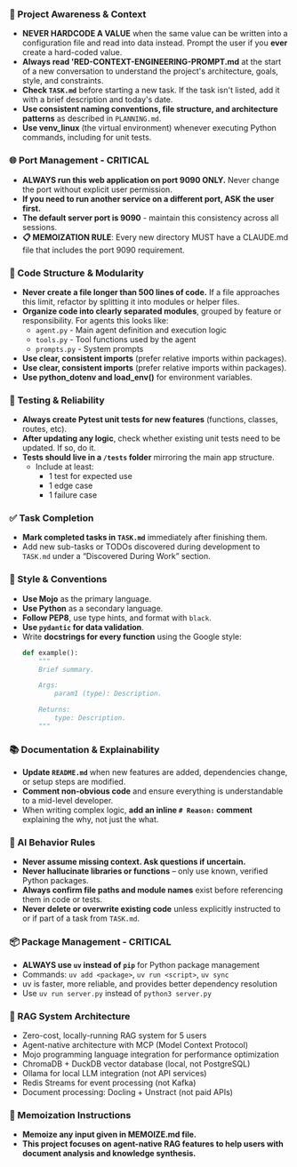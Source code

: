 ### 🔄 Project Awareness & Context
- **NEVER HARDCODE A VALUE** when the same value can be written into a configuration file and read into data instead. Prompt the user if you **ever** create a hard-coded value.
- **Always read 'RED-CONTEXT-ENGINEERING-PROMPT.md** at the start of a new conversation to understand the project's architecture, goals, style, and constraints.
- **Check `TASK.md`** before starting a new task. If the task isn't listed, add it with a brief description and today's date.
- **Use consistent naming conventions, file structure, and architecture patterns** as described in `PLANNING.md`.
- **Use venv_linux** (the virtual environment) whenever executing Python commands, including for unit tests.

### 🌐 Port Management - CRITICAL
- **ALWAYS run this web application on port 9090 ONLY.** Never change the port without explicit user permission.
- **If you need to run another service on a different port, ASK the user first.**
- **The default server port is 9090** - maintain this consistency across all sessions.
- **📋 MEMOIZATION RULE**: Every new directory MUST have a CLAUDE.md file that includes the port 9090 requirement.

### 🧱 Code Structure & Modularity
- **Never create a file longer than 500 lines of code.** If a file approaches this limit, refactor by splitting it into modules or helper files.
- **Organize code into clearly separated modules**, grouped by feature or responsibility.
  For agents this looks like:
    - `agent.py` - Main agent definition and execution logic 
    - `tools.py` - Tool functions used by the agent 
    - `prompts.py` - System prompts
- **Use clear, consistent imports** (prefer relative imports within packages).
- **Use clear, consistent imports** (prefer relative imports within packages).
- **Use python_dotenv and load_env()** for environment variables.

### 🧪 Testing & Reliability
- **Always create Pytest unit tests for new features** (functions, classes, routes, etc).
- **After updating any logic**, check whether existing unit tests need to be updated. If so, do it.
- **Tests should live in a `/tests` folder** mirroring the main app structure.
  - Include at least:
    - 1 test for expected use
    - 1 edge case
    - 1 failure case

### ✅ Task Completion
- **Mark completed tasks in `TASK.md`** immediately after finishing them.
- Add new sub-tasks or TODOs discovered during development to `TASK.md` under a “Discovered During Work” section.

### 📎 Style & Conventions
- **Use Mojo** as the primary language.
- **Use Python** as a secondary language.
- **Follow PEP8**, use type hints, and format with `black`.
- **Use `pydantic` for data validation**.
- Write **docstrings for every function** using the Google style:
  ```python
  def example():
      """
      Brief summary.

      Args:
          param1 (type): Description.

      Returns:
          type: Description.
      """
  ```

### 📚 Documentation & Explainability
- **Update `README.md`** when new features are added, dependencies change, or setup steps are modified.
- **Comment non-obvious code** and ensure everything is understandable to a mid-level developer.
- When writing complex logic, **add an inline `# Reason:` comment** explaining the why, not just the what.

### 🧠 AI Behavior Rules
- **Never assume missing context. Ask questions if uncertain.**
- **Never hallucinate libraries or functions** – only use known, verified Python packages.
- **Always confirm file paths and module names** exist before referencing them in code or tests.
- **Never delete or overwrite existing code** unless explicitly instructed to or if part of a task from `TASK.md`.

### 📦 Package Management - CRITICAL
- **ALWAYS use `uv` instead of `pip`** for Python package management
- Commands: `uv add <package>`, `uv run <script>`, `uv sync`
- uv is faster, more reliable, and provides better dependency resolution
- Use `uv run server.py` instead of `python3 server.py`

### 🤖 RAG System Architecture
- Zero-cost, locally-running RAG system for 5 users
- Agent-native architecture with MCP (Model Context Protocol)
- Mojo programming language integration for performance optimization
- ChromaDB + DuckDB vector database (local, not PostgreSQL)
- Ollama for local LLM integration (not API services)
- Redis Streams for event processing (not Kafka)
- Document processing: Docling + Unstract (not paid APIs)

### 📝 Memoization Instructions
- **Memoize any input given in MEMOIZE.md file.**
- **This project focuses on agent-native RAG features to help users with document analysis and knowledge synthesis.**
